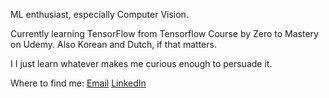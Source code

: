 ML enthusiast, especially Computer Vision.

Currently learning TensorFlow from Tensorflow Course by Zero to Mastery on Udemy.
Also Korean and Dutch, if that matters.

I
I just learn whatever makes me curious enough to persuade it.

Where to find me:
[Email](vineetvk767@gmail.com)
[LinkedIn](https://www.linkedin.com/in/vineet-kumar-abab67231/)
<!---
Vk-XR/Vk-XR is a ✨ special ✨ repository because its `README.md` (this file) appears on your GitHub profile.
You can click the Preview link to take a look at your changes.
--->
